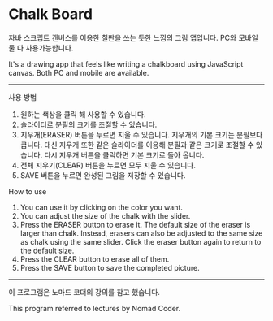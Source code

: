 # Chalk Board
자바 스크립트 캔버스를 이용한 칠판을 쓰는 듯한 느낌의 그림 앱입니다. PC와 모바일 둘 다 사용가능합니다.

It's a drawing app that feels like writing a chalkboard using JavaScript canvas. Both PC and mobile are available.

---

사용 방법
1. 원하는 색상을 클릭 해 사용할 수 있습니다.
2. 슬라이더로 분필의 크기를 조절할 수 있습니다.
3. 지우개(ERASER) 버튼을 누르면 지울 수 있습니다.
   지우개의 기본 크기는 분필보다 큽니다. 대신 지우개 또한 같은 슬라이더를 이용해 분필과 같은 크기로 조절할 수 있습니다.
   다시 지우개 버튼을 클릭하면 기본 크기로 돌아 옵니다.
4. 전체 지우기(CLEAR) 버튼을 누르면 모두 지울 수 있습니다.
5. SAVE 버튼을 누르면 완성된 그림을 저장할 수 있습니다.

How to use
1. You can use it by clicking on the color you want.
2. You can adjust the size of the chalk with the slider.
3. Press the ERASER button to erase it.
The default size of the eraser is larger than chalk. Instead, erasers can also be adjusted to the same size as chalk using the same slider.
Click the eraser button again to return to the default size.
4. Press the CLEAR button to erase all of them.
5. Press the SAVE button to save the completed picture.

---

이 프로그램은 노마드 코더의 강의를 참고 했습니다.

This program referred to lectures by Nomad Coder.
